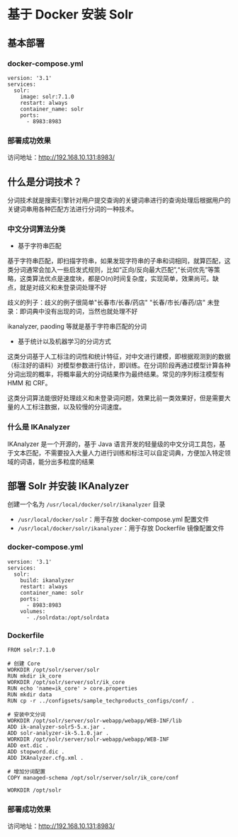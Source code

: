 # 基于 Docker 安装 Solr

## 基本部署

### docker-compose.yml

```
version: '3.1'
services:
  solr:
    image: solr:7.1.0
    restart: always
    container_name: solr
    ports:
      - 8983:8983
```

### 部署成功效果

访问地址：http://192.168.10.131:8983/

## 什么是分词技术？

分词技术就是搜索引擎针对用户提交查询的关键词串进行的查询处理后根据用户的关键词串用各种匹配方法进行分词的一种技术。

### 中文分词算法分类

- 基于字符串匹配

基于字符串匹配，即扫描字符串，如果发现字符串的子串和词相同，就算匹配，这类分词通常会加入一些启发式规则，比如“正向/反向最大匹配”,“长词优先”等策略，这类算法优点是速度块，都是O(n)时间复杂度，实现简单，效果尚可。缺点，就是对歧义和未登录词处理不好

歧义的列子：歧义的例子很简单"长春市/长春/药店" "长春/市长/春药/店" 未登录：即词典中没有出现的词，当然也就处理不好

ikanalyzer, paoding 等就是基于字符串匹配的分词

- 基于统计以及机器学习的分词方式

这类分词基于人工标注的词性和统计特征，对中文进行建模，即根据观测到的数据（标注好的语料）对模型参数进行估计，即训练。在分词阶段再通过模型计算各种分词出现的概率，将概率最大的分词结果作为最终结果。常见的序列标注模型有 HMM 和 CRF。

这类分词算法能很好处理歧义和未登录词问题，效果比前一类效果好，但是需要大量的人工标注数据，以及较慢的分词速度。

### 什么是 IKAnalyzer

IKAnalyzer 是一个开源的，基于 Java 语言开发的轻量级的中文分词工具包，基于文本匹配，不需要投入大量人力进行训练和标注可以自定词典，方便加入特定领域的词语，能分出多粒度的结果

## 部署 Solr 并安装 IKAnalyzer

创建一个名为 `/usr/local/docker/solr/ikanalyzer` 目录

- `/usr/local/docker/solr`：用于存放 docker-compose.yml 配置文件
- `/usr/local/docker/solr/ikanalyzer`：用于存放 Dockerfile 镜像配置文件

### docker-compose.yml

```
version: '3.1'
services:
  solr:
    build: ikanalyzer
    restart: always
    container_name: solr
    ports:
      - 8983:8983
    volumes:
      - ./solrdata:/opt/solrdata
```

### Dockerfile

```
FROM solr:7.1.0

# 创建 Core
WORKDIR /opt/solr/server/solr
RUN mkdir ik_core
WORKDIR /opt/solr/server/solr/ik_core
RUN echo 'name=ik_core' > core.properties
RUN mkdir data
RUN cp -r ../configsets/sample_techproducts_configs/conf/ .

# 安装中文分词
WORKDIR /opt/solr/server/solr-webapp/webapp/WEB-INF/lib
ADD ik-analyzer-solr5-5.x.jar .
ADD solr-analyzer-ik-5.1.0.jar .
WORKDIR /opt/solr/server/solr-webapp/webapp/WEB-INF
ADD ext.dic .
ADD stopword.dic .
ADD IKAnalyzer.cfg.xml .

# 增加分词配置
COPY managed-schema /opt/solr/server/solr/ik_core/conf

WORKDIR /opt/solr
```

### 部署成功效果

访问地址：http://192.168.10.131:8983/
